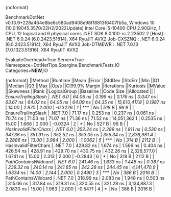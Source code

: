 {noformat}

BenchmarkDotNet v0.13.9+228a464e8be6c580ad9408e98f18813f6407fb5a, Windows 10 (10.0.19045.3570/22H2/2022Update)
Intel Core i5-10400 CPU 2.90GHz, 1 CPU, 12 logical and 6 physical cores
.NET SDK 8.0.100-rc.2.23502.2
  [Host]     : .NET 6.0.24 (6.0.2423.51814), X64 RyuJIT AVX2
  Job-CXSZNQ : .NET 6.0.24 (6.0.2423.51814), X64 RyuJIT AVX2
  Job-DTMEWR : .NET 7.0.13 (7.0.1323.51816), X64 RyuJIT AVX2

EvaluateOverhead=True  Server=True  Namespace=DotNetTips.Spargine.BenchmarkTests.IO  
Categories=**NEW**,IO  

{noformat}
||Method                ||Runtime  ||Mean      ||Error    ||StdDev   ||StdErr   ||Min       ||Q1        ||Median    ||Q3        ||Max       ||Op/s         ||CI99.9% Margin ||Iterations ||Kurtosis ||MValue ||Skewness ||Rank ||LogicalGroup ||Baseline ||Code Size ||Allocated ||
| *EnsureTrailingSlash*   | *.NET 6.0* |  *64.06 ns* | *0.199 ns* | *0.176 ns* | *0.047 ns* |  *63.67 ns* |  *64.02 ns* |  *64.05 ns* |  *64.09 ns* |  *64.35 ns* | *15,610,417.8* |      *0.1987 ns* |      *14.00* |    *2.870* |  *2.000* |  *-0.3226* |    *1* | ***            | *No*       |     *518 B* |      *96 B* |
| EnsureTrailingSlash   | .NET 7.0 |  71.17 ns | 0.253 ns | 0.237 ns | 0.061 ns |  70.74 ns |  71.03 ns |  71.07 ns |  71.36 ns |  71.52 ns | 14,051,362.1 |      0.2535 ns |      15.00 |    1.668 |  2.000 |  -0.0324 |    2 | *            | No       |     527 B |      96 B |
| *HasInvalidFilterChars* | *.NET 6.0* | *352.24 ns* | *2.289 ns* | *1.911 ns* | *0.530 ns* | *347.36 ns* | *351.91 ns* | *352.52 ns* | *353.05 ns* | *355.34 ns* |  *2,838,981.4* |      *2.2886 ns* |      *13.00* |    *3.984* |  *2.000* |  *-1.0062* |    *5* | ***            | *No*       |     *314 B* |    *2112 B* |
| HasInvalidFilterChars | .NET 7.0 | 429.82 ns | 1.674 ns | 1.566 ns | 0.404 ns | 426.54 ns | 428.91 ns | 429.70 ns | 430.75 ns | 432.26 ns |  2,326,577.0 |      1.6741 ns |      15.00 |    2.313 |  2.000 |  -0.2843 |    6 | *            | No       |     318 B |    2112 B |
| *PathContainsWildcard*  | *.NET 6.0* | *241.46 ns* | *1.633 ns* | *1.448 ns* | *0.387 ns* | *239.32 ns* | *240.14 ns* | *241.65 ns* | *242.28 ns* | *244.45 ns* |  *4,141,470.9* |      *1.6334 ns* |      *14.00* |    *2.144* |  *2.000* |   *0.2490* |    *3* | ***            | *No*       |     *386 B* |    *2016 B* |
| PathContainsWildcard  | .NET 7.0 | 318.99 ns | 2.083 ns | 1.948 ns | 0.503 ns | 315.06 ns | 317.84 ns | 319.31 ns | 320.55 ns | 321.28 ns |  3,134,887.3 |      2.0830 ns |      15.00 |    1.963 |  2.000 |  -0.5471 |    4 | *            | No       |     388 B |    2016 B |
